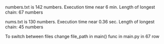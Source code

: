 numbers.txt is 142 numbers. Execution time near 6 min. Length of longest chain: 67 numbers

nums.txt is 130 numbers. Execution time near 0.36 sec. Length of longest chain: 45 numbers

To switch between files change file_path in main() func in main.py in 67 row 